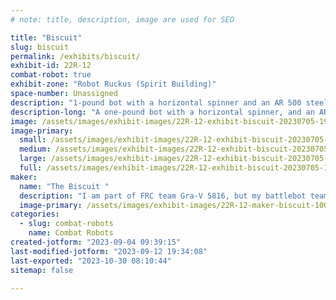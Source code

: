 ```yaml
---
# note: title, description, image are used for SEO

title: "Biscuit"
slug: biscuit
permalink: /exhibits/biscuit/
exhibit-id: 22R-12
combat-robot: true
exhibit-zone: "Robot Ruckus (Spirit Building)"
space-number: Unassigned
description: "1-pound bot with a horizontal spinner and an AR 500 steel blade. "
description-long: "A one-pound bot with a horizontal spinner, and an AR 500 steel blade. This bot has an ABS chassis with titanium armor. "
image: /assets/images/exhibit-images/22R-12-exhibit-biscuit-20230705-194735-large.jpg
image-primary: 
  small: /assets/images/exhibit-images/22R-12-exhibit-biscuit-20230705-194735-small.jpg
  medium: /assets/images/exhibit-images/22R-12-exhibit-biscuit-20230705-194735-medium.jpg
  large: /assets/images/exhibit-images/22R-12-exhibit-biscuit-20230705-194735-large.jpg
  full: /assets/images/exhibit-images/22R-12-exhibit-biscuit-20230705-194735-full.jpg
maker: 
  name: "The Biscuit "
  description: "I am part of FRC team Gra-V 5816, but my battlebot team is separate from Gra-V. I do battlebots for the fun of it and to learn new robotics skills. "
  image-primary: /assets/images/exhibit-images/22R-12-maker-biscuit-1000022442-1-medium.png
categories: 
  - slug: combat-robots
    name: Combat Robots
created-jotform: "2023-09-04 09:39:15"
last-modified-jotform: "2023-09-12 19:34:08"
last-exported: "2023-10-30 08:10:44"
sitemap: false

---
```

